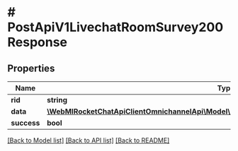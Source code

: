 # # PostApiV1LivechatRoomSurvey200Response

## Properties

Name | Type | Description | Notes
------------ | ------------- | ------------- | -------------
**rid** | **string** |  | [optional]
**data** | [**\WebMIRocketChatApiClientOmnichannelApi\Model\PostApiV1LivechatRoomSurvey200ResponseData**](PostApiV1LivechatRoomSurvey200ResponseData.md) |  | [optional]
**success** | **bool** |  | [optional]

[[Back to Model list]](../../README.md#models) [[Back to API list]](../../README.md#endpoints) [[Back to README]](../../README.md)
